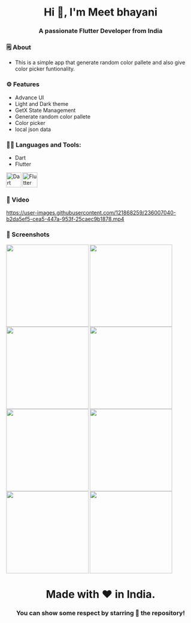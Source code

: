 <h1 align="center">Hi 👋, I'm Meet bhayani</h1>
<h3 align="center">A passionate Flutter Developer from India</h3>


<h3 align="left">🗒 About</h3>

- This is a simple app that generate random color pallete and also give color picker funtionality.


<h3 align="left">⚙️ Features</h3>

- Advance UI
- Light and Dark theme
- GetX State Management
- Generate random color pallete
- Color picker
- local json data


<h3 align="left">🧑‍💻 Languages and Tools:</h3>

- Dart
- Flutter

<img align="left" src="https://www.vectorlogo.zone/logos/dartlang/dartlang-icon.svg" alt="Dart" width="40" height="40">
<img src="https://www.vectorlogo.zone/logos/flutterio/flutterio-icon.svg" alt="Flutter" width="40" height="40">


<h3 align="left">📲 Video</h3>

https://user-images.githubusercontent.com/121868259/236007040-b2da5ef5-cea5-447a-953f-25caec9b1878.mp4


<h3 align="left">📲 Screenshots</h3>

<img align="left" src="https://user-images.githubusercontent.com/121868259/236002490-3c25acd4-bbf9-4597-a0d3-b7d3537cd90b.jpeg" width="220px">
<img align="left" src="https://user-images.githubusercontent.com/121868259/236002516-f93357d0-8892-440d-bf54-9f85592ab537.jpeg" width="220px">
<img src="https://user-images.githubusercontent.com/121868259/236002544-a1a55ef3-6b81-4d6e-bee5-0da88eeb722f.jpeg" width="220px">
<img align="left" src="https://user-images.githubusercontent.com/121868259/236002560-341a4dcc-f525-4022-99c6-c668baf8a705.jpeg" width="220px">
<img align="left" src="https://user-images.githubusercontent.com/121868259/236002578-14b42317-3700-42ac-87af-843822264e03.jpeg" width="220px">
<img src="https://user-images.githubusercontent.com/121868259/236002595-1e2379ad-a057-493e-a00e-d0142c7e5ccc.jpeg" width="220px">
<img align="left" src="https://user-images.githubusercontent.com/121868259/236002613-0b2427b3-a638-469a-a8d0-18d4f25652b0.jpeg" width="220px">
<img src="https://user-images.githubusercontent.com/121868259/236002639-e86f3e16-1bce-4d05-ab06-b81d662f69c1.jpeg" width="220px">



<h1 align="center">Made with ❤️ in India.</h1>
<h3 align="center">You can show some respect by starring 🌟 the repository!</h3>
